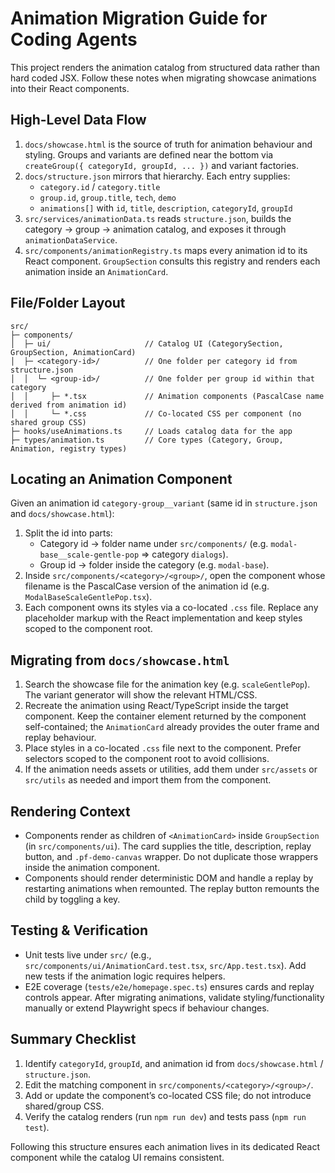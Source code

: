 # Animation Migration Guide for Coding Agents

This project renders the animation catalog from structured data rather than hard coded JSX. Follow these notes when migrating showcase animations into their React components.

## High-Level Data Flow

1. `docs/showcase.html` is the source of truth for animation behaviour and styling. Groups and variants are defined near the bottom via `createGroup({ categoryId, groupId, ... })` and variant factories.
2. `docs/structure.json` mirrors that hierarchy. Each entry supplies:
   - `category.id` / `category.title`
   - `group.id`, `group.title`, `tech`, `demo`
   - `animations[]` with `id`, `title`, `description`, `categoryId`, `groupId`
3. `src/services/animationData.ts` reads `structure.json`, builds the category → group → animation catalog, and exposes it through `animationDataService`.
4. `src/components/animationRegistry.ts` maps every animation id to its React component. `GroupSection` consults this registry and renders each animation inside an `AnimationCard`.

## File/Folder Layout

```
src/
├─ components/
│  ├─ ui/                     // Catalog UI (CategorySection, GroupSection, AnimationCard)
│  ├─ <category-id>/          // One folder per category id from structure.json
│  │  └─ <group-id>/          // One folder per group id within that category
│  │     ├─ *.tsx             // Animation components (PascalCase name derived from animation id)
│  │     └─ *.css             // Co-located CSS per component (no shared group CSS)
├─ hooks/useAnimations.ts     // Loads catalog data for the app
├─ types/animation.ts         // Core types (Category, Group, Animation, registry types)
```

## Locating an Animation Component

Given an animation id `category-group__variant` (same id in `structure.json` and `docs/showcase.html`):

1. Split the id into parts:
   - Category id → folder name under `src/components/` (e.g. `modal-base__scale-gentle-pop` ⇒ category `dialogs`).
   - Group id → folder inside the category (e.g. `modal-base`).
2. Inside `src/components/<category>/<group>/`, open the component whose filename is the PascalCase version of the animation id (e.g. `ModalBaseScaleGentlePop.tsx`).
3. Each component owns its styles via a co-located `.css` file. Replace any placeholder markup with the React implementation and keep styles scoped to the component root.

## Migrating from `docs/showcase.html`

1. Search the showcase file for the animation key (e.g. `scaleGentlePop`). The variant generator will show the relevant HTML/CSS.
2. Recreate the animation using React/TypeScript inside the target component. Keep the container element returned by the component self-contained; the `AnimationCard` already provides the outer frame and replay behaviour.
3. Place styles in a co-located `.css` file next to the component. Prefer selectors scoped to the component root to avoid collisions.
4. If the animation needs assets or utilities, add them under `src/assets` or `src/utils` as needed and import them from the component.

## Rendering Context

- Components render as children of `<AnimationCard>` inside `GroupSection` (in `src/components/ui`). The card supplies the title, description, replay button, and `.pf-demo-canvas` wrapper. Do not duplicate those wrappers inside the animation component.
- Components should render deterministic DOM and handle a replay by restarting animations when remounted. The replay button remounts the child by toggling a key.

## Testing & Verification

- Unit tests live under `src/` (e.g., `src/components/ui/AnimationCard.test.tsx`, `src/App.test.tsx`). Add new tests if the animation logic requires helpers.
- E2E coverage (`tests/e2e/homepage.spec.ts`) ensures cards and replay controls appear. After migrating animations, validate styling/functionality manually or extend Playwright specs if behaviour changes.

## Summary Checklist

1. Identify `categoryId`, `groupId`, and animation id from `docs/showcase.html` / `structure.json`.
2. Edit the matching component in `src/components/<category>/<group>/`.
3. Add or update the component’s co-located CSS file; do not introduce shared/group CSS.
4. Verify the catalog renders (run `npm run dev`) and tests pass (`npm run test`).

Following this structure ensures each animation lives in its dedicated React component while the catalog UI remains consistent.
